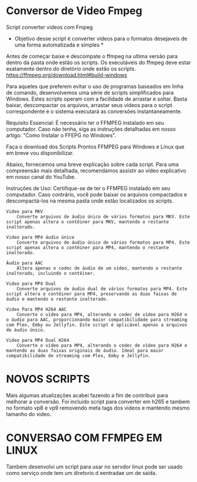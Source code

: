 # Conversor de Video Fmpeg
 Script converter videos com Fmpeg
 * Objetivo desse script é converter videos para o formatos desejaveis de uma forma automatizada e simples *

Antes de começar baixe e descompate o ffmpeg na ultima versão para dentro da pasta onde estão os scripts.
Os executáveis do ffmpeg deve estar exatamente dentro do diretório onde estão os scripts.
https://ffmpeg.org/download.html#build-windows

Para aqueles que preferem evitar o uso de programas baseados em linha de comando, desenvolvemos uma série de scripts simplificados para Windows. Estes scripts operam com a facilidade de arrastar e soltar. Basta baixar, descompactar os arquivos, arrastar seus vídeos para o script correspondente e o sistema executará as conversões instantaneamente.

Requisito Essencial: É necessário ter o FFMPEG instalado em seu computador. Caso não tenha, siga as instruções detalhadas em nosso artigo: "Como Instalar o FFEPG no Windows".

Faça o download dos Scripts Prontos FFMPEG para Windows e Linux que em breve vou disponibilizar.

Abaixo, fornecemos uma breve explicação sobre cada script. Para uma compreensão mais detalhada, recomendamos assistir ao vídeo explicativo em nosso canal do YouTube.

Instruções de Uso:
Certifique-se de ter o FFMPEG instalado em seu computador. Caso contrário, você pode baixar os arquivos compactados e descompactá-los na mesma pasta onde estão localizados os scripts.

    Video para MKV
        Converte arquivos de áudio único de vários formatos para MKV. Este script apenas altera o contêiner para MKV, mantendo o restante inalterado.

    Video para MP4 áudio único
        Converte arquivos de áudio único de vários formatos para MP4. Este script apenas altera o contêiner para MP4, mantendo o restante inalterado.

    Áudio para AAC
        Altera apenas o codec de áudio de um vídeo, mantendo o restante inalterado, incluindo o contêiner.

    Video para MP4 Dual
        Converte arquivos de áudio dual de vários formatos para MP4. Este script altera o contêiner para MP4, preservando as duas faixas de áudio e mantendo o restante inalterado.

    Video Para MP4 H264 AAC
        Converte o vídeo para MP4, alterando o codec de vídeo para H264 e o áudio para AAC, proporcionando maior compatibilidade para streaming com Plex, Emby ou Jellyfin. Este script é aplicável apenas a arquivos de áudio único.

    Video para MP4 Dual H264
        Converte o vídeo para MP4, alterando o codec de vídeo para H264 e mantendo as duas faixas originais de áudio. Ideal para maior compatibilidade de streaming com Plex, Emby e Jellyfin.

# NOVOS SCRIPTS

Mais algumas atualizações acabei fazendo a fim de contribuir para melhorar a conversão.
Foi incluido script para converter em h265 e tambem no formato vp8 e vp9 removendo meta tags dos videos e mantendo mesmo tamanho do video.

# CONVERSAO COM FFMPEG EM LINUX

Tambem desenvolvi um script para usar no servdor linux pode ser usado como serviço onde tem um diretorio d eentradae um de saida.
